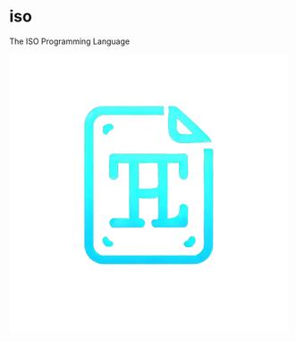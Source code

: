 # iso
The ISO Programming Language

![Description of the image](https://github.com/CoataocCreate/iso/blob/main/iso.png?raw=true)
